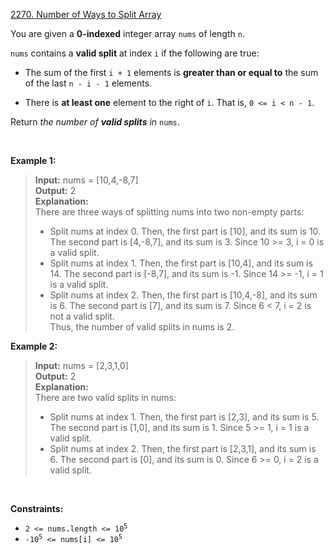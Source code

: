 [2270. Number of Ways to Split Array](https://leetcode.com/problems/number-of-ways-to-split-array/)

You are given a **0-indexed** integer array `nums` of length `n`.

`nums` contains a **valid split** at index `i` if the following are true:

- The sum of the first `i + 1` elements is **greater than or equal to** the sum of the last `n - i - 1` elements.

- There is **at least one** element to the right of `i`. That is, `0 <= i < n - 1`.

Return *the number of **valid splits** in* `nums`.

<p>&nbsp;</p>

**Example 1:**

> **Input:** nums = [10,4,-8,7] <br>
> **Output:** 2 <br>
> **Explanation:** <br>
> There are three ways of splitting nums into two non-empty parts: <br>
> - Split nums at index 0. Then, the first part is [10], and its sum is 10. The second part is [4,-8,7], and its sum is 3. Since 10 >= 3, i = 0 is a valid split. <br>
> - Split nums at index 1. Then, the first part is [10,4], and its sum is 14. The second part is [-8,7], and its sum is -1. Since 14 >= -1, i = 1 is a valid split. <br>
> - Split nums at index 2. Then, the first part is [10,4,-8], and its sum is 6. The second part is [7], and its sum is 7. Since 6 < 7, i = 2 is not a valid split. <br>
> Thus, the number of valid splits in nums is 2.

**Example 2:**

> **Input:** nums = [2,3,1,0] <br>
> **Output:** 2 <br>
> **Explanation:** <br>
> There are two valid splits in nums: <br>
> - Split nums at index 1. Then, the first part is [2,3], and its sum is 5. The second part is [1,0], and its sum is 1. Since 5 >= 1, i = 1 is a valid split. <br>
> - Split nums at index 2. Then, the first part is [2,3,1], and its sum is 6. The second part is [0], and its sum is 0. Since 6 >= 0, i = 2 is a valid split.

<p>&nbsp;</p>

**Constraints:**

- <code>2 <= nums.length <= 10<sup>5</sup></code>
- <code>-10<sup>5</sup> <= nums[i] <= 10<sup>5</sup></code>
